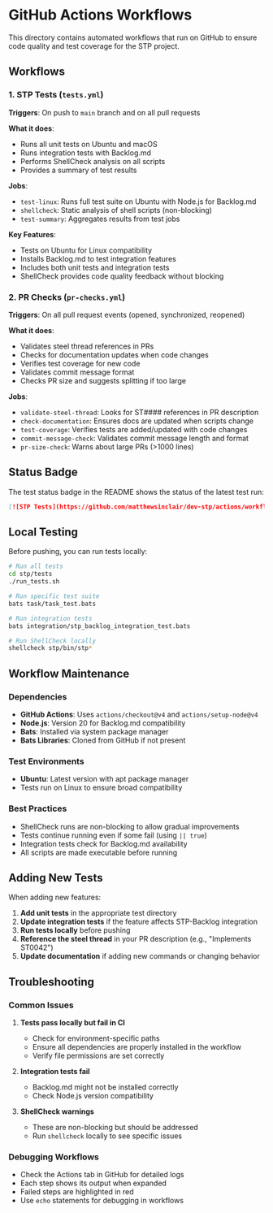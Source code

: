 # GitHub Actions Workflows

This directory contains automated workflows that run on GitHub to ensure code quality and test coverage for the STP project.

## Workflows

### 1. STP Tests (`tests.yml`)

**Triggers**: On push to `main` branch and on all pull requests

**What it does**:
- Runs all unit tests on Ubuntu and macOS
- Runs integration tests with Backlog.md
- Performs ShellCheck analysis on all scripts
- Provides a summary of test results

**Jobs**:
- `test-linux`: Runs full test suite on Ubuntu with Node.js for Backlog.md
- `shellcheck`: Static analysis of shell scripts (non-blocking)
- `test-summary`: Aggregates results from test jobs

**Key Features**:
- Tests on Ubuntu for Linux compatibility
- Installs Backlog.md to test integration features
- Includes both unit tests and integration tests
- ShellCheck provides code quality feedback without blocking

### 2. PR Checks (`pr-checks.yml`)

**Triggers**: On all pull request events (opened, synchronized, reopened)

**What it does**:
- Validates steel thread references in PRs
- Checks for documentation updates when code changes
- Verifies test coverage for new code
- Validates commit message format
- Checks PR size and suggests splitting if too large

**Jobs**:
- `validate-steel-thread`: Looks for ST#### references in PR description
- `check-documentation`: Ensures docs are updated when scripts change
- `test-coverage`: Verifies tests are added/updated with code changes
- `commit-message-check`: Validates commit message length and format
- `pr-size-check`: Warns about large PRs (>1000 lines)

## Status Badge

The test status badge in the README shows the status of the latest test run:

```markdown
[![STP Tests](https://github.com/matthewsinclair/dev-stp/actions/workflows/tests.yml/badge.svg)](https://github.com/matthewsinclair/dev-stp/actions/workflows/tests.yml)
```

## Local Testing

Before pushing, you can run tests locally:

```bash
# Run all tests
cd stp/tests
./run_tests.sh

# Run specific test suite
bats task/task_test.bats

# Run integration tests
bats integration/stp_backlog_integration_test.bats

# Run ShellCheck locally
shellcheck stp/bin/stp*
```

## Workflow Maintenance

### Dependencies
- **GitHub Actions**: Uses `actions/checkout@v4` and `actions/setup-node@v4`
- **Node.js**: Version 20 for Backlog.md compatibility
- **Bats**: Installed via system package manager
- **Bats Libraries**: Cloned from GitHub if not present

### Test Environments
- **Ubuntu**: Latest version with apt package manager
- Tests run on Linux to ensure broad compatibility

### Best Practices
- ShellCheck runs are non-blocking to allow gradual improvements
- Tests continue running even if some fail (using `|| true`)
- Integration tests check for Backlog.md availability
- All scripts are made executable before running

## Adding New Tests

When adding new features:

1. **Add unit tests** in the appropriate test directory
2. **Update integration tests** if the feature affects STP-Backlog integration
3. **Run tests locally** before pushing
4. **Reference the steel thread** in your PR description (e.g., "Implements ST0042")
5. **Update documentation** if adding new commands or changing behavior

## Troubleshooting

### Common Issues

1. **Tests pass locally but fail in CI**
   - Check for environment-specific paths
   - Ensure all dependencies are properly installed in the workflow
   - Verify file permissions are set correctly

2. **Integration tests fail**
   - Backlog.md might not be installed correctly
   - Check Node.js version compatibility

3. **ShellCheck warnings**
   - These are non-blocking but should be addressed
   - Run `shellcheck` locally to see specific issues

### Debugging Workflows

- Check the Actions tab in GitHub for detailed logs
- Each step shows its output when expanded
- Failed steps are highlighted in red
- Use `echo` statements for debugging in workflows